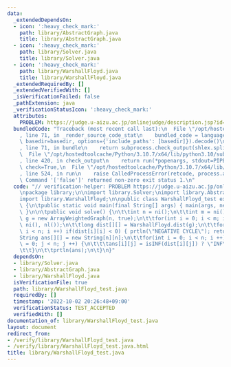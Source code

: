 ```yaml
---
data:
  _extendedDependsOn:
  - icon: ':heavy_check_mark:'
    path: library/AbstractGraph.java
    title: library/AbstractGraph.java
  - icon: ':heavy_check_mark:'
    path: library/Solver.java
    title: library/Solver.java
  - icon: ':heavy_check_mark:'
    path: library/WarshallFloyd.java
    title: library/WarshallFloyd.java
  _extendedRequiredBy: []
  _extendedVerifiedWith: []
  _isVerificationFailed: false
  _pathExtension: java
  _verificationStatusIcon: ':heavy_check_mark:'
  attributes:
    PROBLEM: https://judge.u-aizu.ac.jp/onlinejudge/description.jsp?id=GRL_1_C
  bundledCode: "Traceback (most recent call last):\n  File \"/opt/hostedtoolcache/Python/3.10.7/x64/lib/python3.10/site-packages/onlinejudge_verify/documentation/build.py\"\
    , line 71, in _render_source_code_stat\n    bundled_code = language.bundle(stat.path,\
    \ basedir=basedir, options={'include_paths': [basedir]}).decode()\n  File \"/opt/hostedtoolcache/Python/3.10.7/x64/lib/python3.10/site-packages/onlinejudge_verify/languages/user_defined.py\"\
    , line 71, in bundle\n    return subprocess.check_output(shlex.split(command))\n\
    \  File \"/opt/hostedtoolcache/Python/3.10.7/x64/lib/python3.10/subprocess.py\"\
    , line 420, in check_output\n    return run(*popenargs, stdout=PIPE, timeout=timeout,\
    \ check=True,\n  File \"/opt/hostedtoolcache/Python/3.10.7/x64/lib/python3.10/subprocess.py\"\
    , line 524, in run\n    raise CalledProcessError(retcode, process.args,\nsubprocess.CalledProcessError:\
    \ Command '['false']' returned non-zero exit status 1.\n"
  code: "// verification-helper: PROBLEM https://judge.u-aizu.ac.jp/onlinejudge/description.jsp?id=GRL_1_C\n\
    \npackage library;\n\nimport library.Solver;\nimport library.AbstractGraph;\n\
    import library.WarshallFloyd;\n\npublic class WarshallFloyd_test extends Solver\
    \ {\n\tpublic static void main(final String[] args) { main(args, new WarshallFloyd_test());\
    \ }\n\n\tpublic void solve() {\n\t\tint n = ni();\n\t\tint m = ni();\n\t\tArrayWeightedGraph\
    \ g = new ArrayWeightedGraph(n, true);\n\t\tfor(int i = 0; i < m; i ++) g.add(ni(),\
    \ ni(), nl());\n\t\tlong dist[][] = WarshallFloyd.dist(g);\n\t\tfor(int i = 0;\
    \ i < n; i ++) if(dist[i][i] < 0) { prtln(\"NEGATIVE CYCLE\"); return; }\n\t\t\
    String ans[][] = new String[n][n];\n\t\tfor(int i = 0; i < n; i ++) for(int j\
    \ = 0; j < n; j ++) {\n\t\t\tans[i][j] = isINF(dist[i][j]) ? \"INF\" : String.valueOf(dist[i][j]);\n\
    \t\t}\n\t\tprtln(ans);\n\t}\n}"
  dependsOn:
  - library/Solver.java
  - library/AbstractGraph.java
  - library/WarshallFloyd.java
  isVerificationFile: true
  path: library/WarshallFloyd_test.java
  requiredBy: []
  timestamp: '2022-10-02 20:26:48+09:00'
  verificationStatus: TEST_ACCEPTED
  verifiedWith: []
documentation_of: library/WarshallFloyd_test.java
layout: document
redirect_from:
- /verify/library/WarshallFloyd_test.java
- /verify/library/WarshallFloyd_test.java.html
title: library/WarshallFloyd_test.java
---
```

